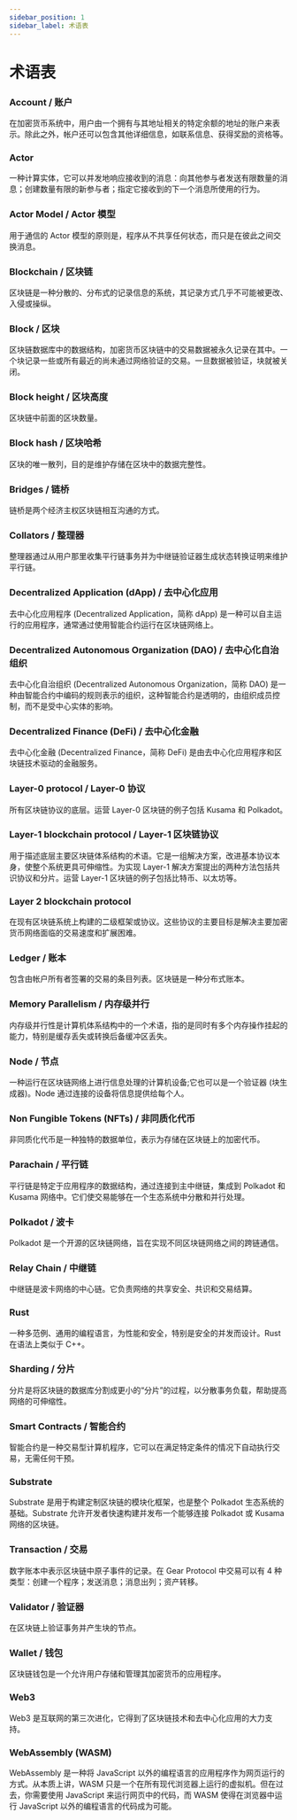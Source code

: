 ```yaml
---
sidebar_position: 1
sidebar_label: 术语表
---
```


# 术语表

### Account / 账户

在加密货币系统中，用户由一个拥有与其地址相关的特定余额的地址的账户来表示。除此之外，帐户还可以包含其他详细信息，如联系信息、获得奖励的资格等。

### Actor

一种计算实体，它可以并发地响应接收到的消息：向其他参与者发送有限数量的消息；创建数量有限的新参与者；指定它接收到的下一个消息所使用的行为。

### Actor Model / Actor 模型

用于通信的 Actor 模型的原则是，程序从不共享任何状态，而只是在彼此之间交换消息。

### Blockchain / 区块链

区块链是一种分散的、分布式的记录信息的系统，其记录方式几乎不可能被更改、入侵或操纵。

### Block / 区块

区块链数据库中的数据结构，加密货币区块链中的交易数据被永久记录在其中。一个块记录一些或所有最近的尚未通过网络验证的交易。一旦数据被验证，块就被关闭。

### Block height / 区块高度

区块链中前面的区块数量。

### Block hash / 区块哈希

区块的唯一散列，目的是维护存储在区块中的数据完整性。

### Bridges / 链桥

链桥是两个经济主权区块链相互沟通的方式。

### Collators / 整理器

整理器通过从用户那里收集平行链事务并为中继链验证器生成状态转换证明来维护平行链。

### Decentralized Application (dApp) / 去中心化应用

去中心化应用程序 (Decentralized Application，简称 dApp) 是一种可以自主运行的应用程序，通常通过使用智能合约运行在区块链网络上。

### Decentralized Autonomous Organization (DAO) / 去中心化自治组织

去中心化自治组织 (Decentralized Autonomous Organization，简称 DAO) 是一种由智能合约中编码的规则表示的组织，这种智能合约是透明的，由组织成员控制，而不是受中心实体的影响。

### Decentralized Finance (DeFi) / 去中心化金融

去中心化金融 (Decentralized Finance，简称 DeFi) 是由去中心化应用程序和区块链技术驱动的金融服务。

### Layer-0 protocol / Layer-0 协议

所有区块链协议的底层。运营 Layer-0 区块链的例子包括 Kusama 和 Polkadot。

### Layer-1 blockchain protocol / Layer-1 区块链协议

用于描述底层主要区块链体系结构的术语。它是一组解决方案，改进基本协议本身，使整个系统更具可伸缩性。为实现 Layer-1 解决方案提出的两种方法包括共识协议和分片。运营 Layer-1 区块链的例子包括比特币、以太坊等。

### Layer 2 blockchain protocol

在现有区块链系统上构建的二级框架或协议。这些协议的主要目标是解决主要加密货币网络面临的交易速度和扩展困难。

### Ledger / 账本

包含由帐户所有者签署的交易的条目列表。区块链是一种分布式账本。

### Memory Parallelism / 内存级并行

内存级并行性是计算机体系结构中的一个术语，指的是同时有多个内存操作挂起的能力，特别是缓存丢失或转换后备缓冲区丢失。

### Node / 节点

一种运行在区块链网络上进行信息处理的计算机设备;它也可以是一个验证器 (块生成器)。Node 通过连接的设备将信息提供给每个人。

### Non Fungible Tokens (NFTs) / 非同质化代币

非同质化代币是一种独特的数据单位，表示为存储在区块链上的加密代币。

### Parachain / 平行链

平行链是特定于应用程序的数据结构，通过连接到主中继链，集成到 Polkadot 和 Kusama 网络中。它们使交易能够在一个生态系统中分散和并行处理。

### Polkadot / 波卡

Polkadot 是一个开源的区块链网络，旨在实现不同区块链网络之间的跨链通信。

### Relay Chain / 中继链

中继链是波卡网络的中心链。它负责网络的共享安全、共识和交易结算。

### Rust

一种多范例、通用的编程语言，为性能和安全，特别是安全的并发而设计。Rust 在语法上类似于 C++。

### Sharding / 分片

分片是将区块链的数据库分割成更小的“分片”的过程，以分散事务负载，帮助提高网络的可伸缩性。

### Smart Contracts / 智能合约

智能合约是一种交易型计算机程序，它可以在满足特定条件的情况下自动执行交易，无需任何干预。

### Substrate

Substrate 是用于构建定制区块链的模块化框架，也是整个 Polkadot 生态系统的基础。Substrate 允许开发者快速构建并发布一个能够连接 Polkadot 或 Kusama 网络的区块链。

### Transaction / 交易

数字账本中表示区块链中原子事件的记录。在 Gear Protocol 中交易可以有 4 种类型：创建一个程序；发送消息；消息出列；资产转移。

### Validator / 验证器

在区块链上验证事务并产生块的节点。

### Wallet / 钱包

区块链钱包是一个允许用户存储和管理其加密货币的应用程序。

### Web3

Web3 是互联网的第三次进化，它得到了区块链技术和去中心化应用的大力支持。

### WebAssembly (WASM)

WebAssembly 是一种将 JavaScript 以外的编程语言的应用程序作为网页运行的方式。从本质上讲，WASM 只是一个在所有现代浏览器上运行的虚拟机。但在过去，你需要使用 JavaScript 来运行网页中的代码，而 WASM 使得在浏览器中运行 JavaScript 以外的编程语言的代码成为可能。

